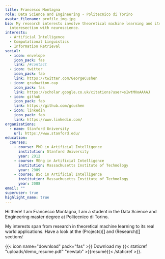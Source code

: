 ```yaml
---
title: Francesco Montagna
role: Data Science and Engineering - Politecnico di Torino
avatar_filename: profile_img.jpg
bio: My research interests involve theoretical machine learning and its
  interesection with neuroscience.
interests:
  - Artificial Intelligence
  - Computational Linguistics
  - Information Retrieval
social:
  - icon: envelope
    icon_pack: fas
    link: /#contact
  - icon: twitter
    icon_pack: fab
    link: https://twitter.com/GeorgeCushen
  - icon: graduation-cap
    icon_pack: fas
    link: https://scholar.google.co.uk/citations?user=sIwtMXoAAAAJ
  - icon: github
    icon_pack: fab
    link: https://github.com/gcushen
  - icon: linkedin
    icon_pack: fab
    link: https://www.linkedin.com/
organizations:
  - name: Stanford University
    url: https://www.stanford.edu/
education:
  courses:
    - course: PhD in Artificial Intelligence
      institution: Stanford University
      year: 2012
    - course: MEng in Artificial Intelligence
      institution: Massachusetts Institute of Technology
      year: 2009
    - course: BSc in Artificial Intelligence
      institution: Massachusetts Institute of Technology
      year: 2008
email: ""
superuser: true
highlight_name: true
---
```

Hi there! I am Francesco Montagna, I am a student in the Data Science and Engineering master degree at Politecnico di Torino. 

My interests span from research in theoretical machine learning to its real world applications. Have a look at the (Projects)[] and (Research)[] sections!


{{< icon name="download" pack="fas" >}} Download my {{< staticref "uploads/demo_resume.pdf" "newtab" >}}resumé{{< /staticref >}}.